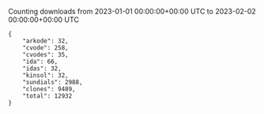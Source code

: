 
Counting downloads from 2023-01-01 00:00:00+00:00 UTC to 2023-02-02 00:00:00+00:00 UTC

```
{
    "arkode": 32,
    "cvode": 258,
    "cvodes": 35,
    "ida": 66,
    "idas": 32,
    "kinsol": 32,
    "sundials": 2988,
    "clones": 9489,
    "total": 12932
}
```
